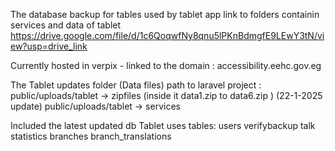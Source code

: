 The database backup for tables used by tablet app
link to folders containin services and data of tablet https://drive.google.com/file/d/1c6QoqwfNy8qnu5lPKnBdmgfE9LEwY3tN/view?usp=drive_link

Currently hosted in verpix - linked to the domain :  accessibility.eehc.gov.eg 


The Tablet updates folder (Data files) path to laravel project : 
public/uploads/tablet -> zipfiles (inside it data1.zip to data6.zip ) (22-1-2025 update)
public/uploads/tablet -> services

Included the latest updated db 
Tablet uses tables:
users
verifybackup
talk
statistics
branches
branch_translations
